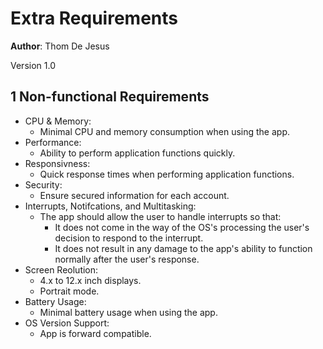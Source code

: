 # Extra Requirements


**Author**: Thom De Jesus

Version 1.0

## 1 Non-functional Requirements

* CPU & Memory:
    * Minimal CPU and memory consumption when using the app.
* Performance:
    * Ability to perform application functions quickly.
* Responsivness:
    * Quick response times when performing application functions.
* Security:
    * Ensure secured information for each account.
* Interrupts, Notifcations, and Multitasking:
    * The app should allow the user to handle interrupts so that:
        * It does not come in the way of the OS's processing the user's decision to respond to the interrupt.
        * It does not result in any damage to the app's ability to function normally after the user's response.
* Screen Reolution:
    * 4.x to 12.x inch displays.
    * Portrait mode.
* Battery Usage:
    * Minimal battery usage when using the app.
* OS Version Support:
    * App is forward compatible.
